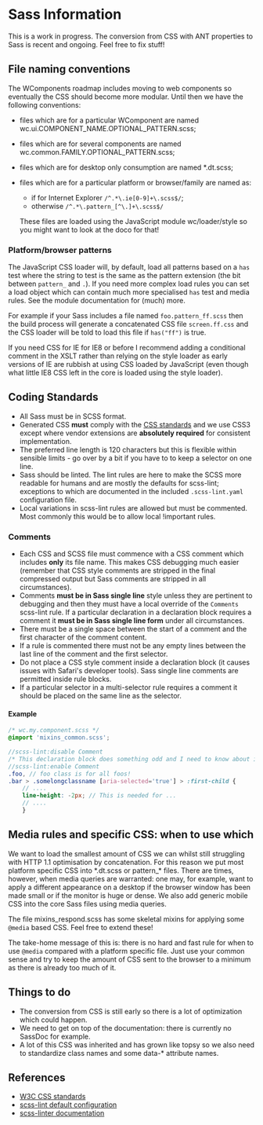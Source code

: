 # Sass Information

This is a work in progress. The conversion from CSS with ANT properties to Sass is recent and ongoing. Feel free to fix stuff!

## File naming conventions

The WComponents roadmap includes moving to web components so eventually the CSS should become more modular. Until then we have the following conventions:

* files which are for a particular WComponent are named wc.ui.COMPONENT_NAME.OPTIONAL_PATTERN.scss;
* files which are for several components are named wc.common.FAMILY.OPTIONAL_PATTERN.scss;
* files which are for desktop only consumption are named \*.dt.scss;
* files which are for a particular platform or browser/family are named as:
    * if for Internet Explorer `/^.*\.ie[0-9]+\.scss$/`;
    * otherwise `/^.*\.pattern_[^\.]+\.scss$/`

    These files are loaded using the JavaScript module wc/loader/style so you might want to look at the doco for that!

### Platform/browser patterns

The JavaScript CSS loader will, by default, load all patterns based on a `has` test where the string to test is the same as the pattern extension (the bit between `pattern_` and `.`). If you need more complex load rules you can set a load object which can contain much more specialised `has` test and media rules. See the module documentation for (much) more.

For example if your Sass includes a file named `foo.pattern_ff.scss` then the build process will generate a concatenated CSS file `screen.ff.css` and the CSS loader will be told to load this file if `has("ff")` is true.

If you need CSS for IE for IE8 or before I recommend adding a conditional comment in the XSLT rather than relying on the style loader as early versions of IE are rubbish at using CSS loaded by JavaScript (even though what little IE8 CSS left in the core is loaded using the style loader).

## Coding Standards

* All Sass must be in SCSS format.
* Generated CSS **must** comply with the [CSS standards](http://www.w3.org/Style/CSS/) and we use CSS3 except where vendor extensions are **absolutely required** for consistent implementation.
* The preferred line length is 120 characters but this is flexible within sensible limits - go over by a bit if you have to to keep a selector on one line.
* Sass should be linted. The lint rules are here to make the SCSS more readable for humans and are mostly the defaults for scss-lint; exceptions to which are documented in the included `.scss-lint.yaml` configuration file.
* Local variations in scss-lint rules are allowed but must be commented. Most commonly this would be to allow local !important rules.

### Comments

* Each CSS and SCSS file must commence with a CSS comment which includes **only** its file name. This makes CSS debugging much easier (remember that CSS style comments are stripped in the final compressed output but Sass comments are stripped in all circumstances).
* Comments **must be in Sass single line** style unless they are pertinent to debugging and then they must have a local override of the `Comments` scss-lint rule. If a particular declaration in a declaration block requires a comment it **must be in Sass single line form** under all circumstances.
* There must be a single space between the start of a comment and the first character of the comment content.
* If a rule is commented there must not be any empty lines between the last line of the comment and the first selector.
* Do not place a CSS style comment inside a declaration block (it causes issues with Safari's developer tools). Sass single line comments are permitted inside rule blocks.
* If a particular selector in a multi-selector rule requires a comment it should be placed on the same line as the selector.

#### Example

``` scss
/* wc.my.component.scss */
@import 'mixins_common.scss';

//scss-lint:disable Comment
/* This declaration block does something odd and I need to know about it in debug mode */
//scss-lint:enable Comment
.foo, // foo class is for all foos!
.bar > .somelongclassname [aria-selected='true'] > :first-child {
    // ....
    line-height: -2px; // This is needed for ...
    // ....
    }
```

## Media rules and specific CSS: when to use which

We want to load the smallest amount of CSS we can whilst still struggling with HTTP 1.1 optimisation by concatenation. For this reason we put most platform specific CSS into \*.dt.scss or pattern\_\* files. There are times, however, when media queries are warranted: one may, for example, want to apply a different appearance on a desktop if the browser window has been made small or if the monitor is huge or dense. We also add generic mobile CSS into the core Sass files using media queries.

The file mixins_respond.scss has some skeletal mixins for applying some `@media` based CSS. Feel free to extend these!

The take-home message of this is: there is no hard and fast rule for when to use `@media` compared with a platform specific file. Just use your common sense and try to keep the amount of CSS sent to the browser to a minimum as there is already too much of it.

## Things to do

* The conversion from CSS is still early so there is a lot of optimization which could happen.
* We need to get on top of the documentation: there is currently no SassDoc for example.
* A lot of this CSS was inherited and has grown like topsy so we also need to standardize class names and some data-* attribute names.

## References

* [W3C CSS standards](http://www.w3.org/Style/CSS/)
* [scss-lint default configuration](https://github.com/brigade/scss-lint/blob/master/config/default.yml)
* [scss-linter documentation](https://github.com/brigade/scss-lint/blob/master/lib/scss_lint/linter/README.md)
